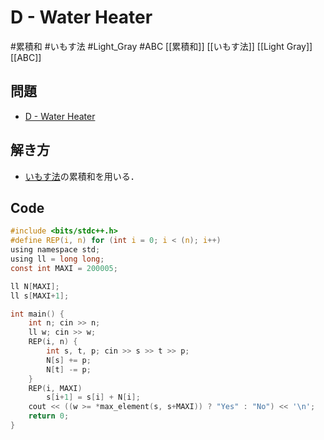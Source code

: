 # D - Water Heater
#累積和 #いもす法 #Light_Gray #ABC
[[累積和]] [[いもす法]] [[Light Gray]] [[ABC]]


## 問題
- [D - Water Heater](https://atcoder.jp/contests/abc183/tasks/abc183_d)

## 解き方
- [いもす法](https://imoz.jp/algorithms/imos_method.html)の累積和を用いる．

## Code
```c
#include <bits/stdc++.h>
#define REP(i, n) for (int i = 0; i < (n); i++)
using namespace std;
using ll = long long;
const int MAXI = 200005;

ll N[MAXI];
ll s[MAXI+1];

int main() {
	int	n; cin >> n;
	ll w; cin >> w;
	REP(i, n) {
		int s, t, p; cin >> s >> t >> p;
		N[s] += p;
		N[t] -= p;
	}
	REP(i, MAXI)
		s[i+1] = s[i] + N[i];
	cout << ((w >= *max_element(s, s+MAXI)) ? "Yes" : "No") << '\n';
    return 0;
}

```
